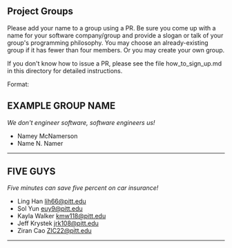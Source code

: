 ## Project Groups

Please add your name to a group using a PR.  Be sure you come up with a name for your software company/group and provide a slogan or talk of your group's programming philosophy.  You may choose an already-existing group if it has fewer than four members.  Or you may create your own group.

If you don't know how to issue a PR, please see the file how_to_sign_up.md in this directory for detailed instructions.

Format:

## EXAMPLE GROUP NAME

_We don't engineer software, software engineers us!_

  * Namey McNamerson
  * Name N. Namer

----
## FIVE GUYS
_Five minutes can save five percent on car insurance!_

 * Ling Han lih66@pitt.edu
 * Sol Yun euy9@pitt.edu
 * Kayla Walker kmw118@pitt.edu
 * Jeff Krystek jrk108@pitt.edu
 * Ziran Cao    ZIC22@pitt.edu
 
 ----
